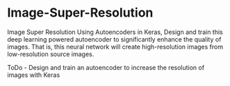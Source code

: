 # Image-Super-Resolution
Image Super Resolution Using Autoencoders in Keras, Design and train this deep learning powered autoencoder to significantly enhance the quality of images. That is, this neural network will create high-resolution images from low-resolution source images.

ToDo - Design and train an autoencoder to increase the resolution of images with Keras
